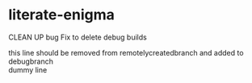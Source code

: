 # literate-enigma
CLEAN UP
bug Fix to delete debug builds
<br>

this line should be removed from remotelycreatedbranch and added to debugbranch
<br>
dummy line

